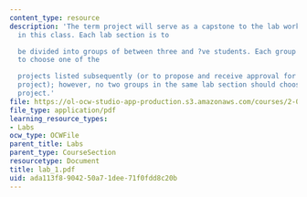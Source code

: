 ```yaml
---
content_type: resource
description: 'The term project will serve as a capstone to the lab work performed
  in this class. Each lab section is to

  be divided into groups of between three and ?ve students. Each group is expected
  to choose one of the

  projects listed subsequently (or to propose and receive approval for an alternative
  project); however, no two groups in the same lab section should choose the same
  project.'
file: https://ol-ocw-studio-app-production.s3.amazonaws.com/courses/2-002-mechanics-and-materials-ii-spring-2004/ada113f8904250a71dee71f0fdd8c20b_lab_1.pdf
file_type: application/pdf
learning_resource_types:
- Labs
ocw_type: OCWFile
parent_title: Labs
parent_type: CourseSection
resourcetype: Document
title: lab_1.pdf
uid: ada113f8-9042-50a7-1dee-71f0fdd8c20b
---
```


